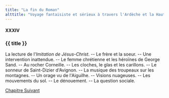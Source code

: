 ```yaml
---
title: "La fin du Roman"
alttitle: "Voyage fantaisiste et sérieux à travers l'Ardèche et la Haute-Loire"
---
```


#### XXXIV

### {{ title }}

<div class="tltr">

La lecture de l'_Imitation de Jésus-Christ_. -- Le frère et la soeur. -- Une
intervention inattendue. -- Le femme chrétienne et les héroïnes de George Sand.
-- Au rocher Corneille. -- Les cloches, le glas et les carillons. -- Le sonneur
de Saint-Dizier d'Avignon. -- La musique des troupeaux sur les montagnes. -- Un
orage vu de l'Aiguilhe. -- Visions nuageuses. -- Les mouvements du sol. -- Le
dénouement. -- La question sociale.

</div>

<div id="next">

[Chapitre Suivant](35.html)

</div>
